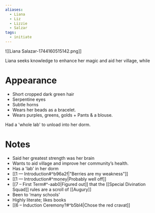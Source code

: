 ```yaml
---
aliases:
  - Liana
  - Liz
  - Lizzie
  - Salzar
tags:
  - initiate
---
```

![[Liana Salazar-1744160515142.png]]

Liana seeks knowledge to enhance her magic and aid her village, while
# Appearance
* Short cropped dark green hair
* Serpentine eyes
* Subtle horns
* Wears her beads as a bracelet.
* Wears purples, greens, golds + Pants & a blouse.


Had a 'whole lab' to unload into her dorm.

# Notes
- Said her greatest strength was her brain
- Wants to aid village and improve her community’s health.
- Has a 'lab' in her dorm
- [[1 — Introduction#^b96a2f|"Berries are my weakness"]]
- [[1 — Introduction#^money|Probably well off]]
- [[7 – First Term#^-aab0|Figured out]] that the [[Special Divination Squad]] rules are a scroll of [[Augury]] 
- Been to ‘many schools’
- Highly literate; likes books
- [[6 – Induction Ceremony?#^b5bl4|Chose the red cravat]]
